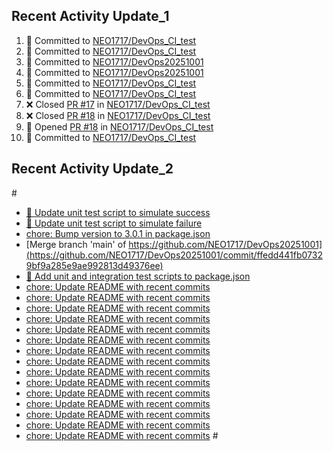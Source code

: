
## Recent Activity Update_1
<!--START_SECTION:activity-->
1. 🚀 Committed to [NEO1717/DevOps_CI_test](https://github.com/NEO1717/DevOps_CI_test/commit/e6cb1f3924f3d29b91729a201c0d6bb53167ab35)
2. 🚀 Committed to [NEO1717/DevOps_CI_test](https://github.com/NEO1717/DevOps_CI_test/commit/1da6cfb4cb7dc0636583570bebda1a1a2e841d82)
3. 🚀 Committed to [NEO1717/DevOps20251001](https://github.com/NEO1717/DevOps20251001/commit/ecfcd7b3964011e7da8091939dac85ae050256f6)
4. 🚀 Committed to [NEO1717/DevOps20251001](https://github.com/NEO1717/DevOps20251001/commit/91bd3f7591326b56d914ceee92b503324bda9186)
5. 🚀 Committed to [NEO1717/DevOps_CI_test](https://github.com/NEO1717/DevOps_CI_test/commit/b684abb359c5c2a64e51118be8bf354c1a1f06b9)
6. 🚀 Committed to [NEO1717/DevOps_CI_test](https://github.com/NEO1717/DevOps_CI_test/commit/0334e3a007abbbfb7891b6d603b066ac78f6a98c)
7. ❌ Closed [PR #17](https://github.com/NEO1717/DevOps_CI_test/pull/17) in [NEO1717/DevOps_CI_test](https://github.com/NEO1717/DevOps_CI_test)
8. ❌ Closed [PR #18](https://github.com/NEO1717/DevOps_CI_test/pull/18) in [NEO1717/DevOps_CI_test](https://github.com/NEO1717/DevOps_CI_test)
9. 🔀 Opened [PR #18](https://github.com/NEO1717/DevOps_CI_test/pull/18) in [NEO1717/DevOps_CI_test](https://github.com/NEO1717/DevOps_CI_test)
10. 🚀 Committed to [NEO1717/DevOps_CI_test](https://github.com/NEO1717/DevOps_CI_test/commit/5e441f38c7021c1f19bdb6ce99b5e94f7e132b28)
<!--END_SECTION:activity-->



## Recent Activity Update_2
#<!-- LATEST_COMMITS:START -->
- [🔧 Update unit test script to simulate success](https://github.com/NEO1717/DevOps20251001/commit/02eff6241141092a387e6bf43c84150190fc51b6)
- [🔧 Update unit test script to simulate failure](https://github.com/NEO1717/DevOps20251001/commit/b5d7a6ad182e9e73d4b217ec5476c50eed541cdb)
- [chore: Bump version to 3.0.1 in package.json](https://github.com/NEO1717/DevOps20251001/commit/228e08ee4a4b91f01d5db023c7058578a33e1952)
- [Merge branch &#39;main&#39; of https://github.com/NEO1717/DevOps20251001](https://github.com/NEO1717/DevOps20251001/commit/ffedd441fb07329bf9a285e9ae992813d49376ee)
- [🔧 Add unit and integration test scripts to package.json](https://github.com/NEO1717/DevOps20251001/commit/21b7d1f0e2e04e79475c9674b9a12f70a1da9e98)
- [chore: Update README with recent commits](https://github.com/NEO1717/DevOps20251001/commit/8dac3a746898b7255bab5978a8d04fcccc0cfab2)
- [chore: Update README with recent commits](https://github.com/NEO1717/DevOps20251001/commit/dd402973e59ae84388d070bc183dba3ebd7aea41)
- [chore: Update README with recent commits](https://github.com/NEO1717/DevOps20251001/commit/df22a4e073bffee5afcfdb40c413d65d5326ed88)
- [chore: Update README with recent commits](https://github.com/NEO1717/DevOps20251001/commit/09f8d12f61b0c1987ee9f9c90353335ab7b99d75)
- [chore: Update README with recent commits](https://github.com/NEO1717/DevOps20251001/commit/a00818d2203ffbf66bccbbf93e3fe8ace8c85bf5)
- [chore: Update README with recent commits](https://github.com/NEO1717/DevOps20251001/commit/593843ee59881b46e6e0029c8c932dd0296f3f7e)
- [chore: Update README with recent commits](https://github.com/NEO1717/DevOps20251001/commit/e704c882fb73adc192e8569c59c391060964c62e)
- [chore: Update README with recent commits](https://github.com/NEO1717/DevOps20251001/commit/2b1de143126f4180cc47dbc44c6b93d39f21bd48)
- [chore: Update README with recent commits](https://github.com/NEO1717/DevOps20251001/commit/a73f1eb8ad8954bf401c3a69d2bb9c718a4ffb38)
- [chore: Update README with recent commits](https://github.com/NEO1717/DevOps20251001/commit/a5b865702bc4a3f3d4ff9f8463408b4b4a8c0fdd)
- [chore: Update README with recent commits](https://github.com/NEO1717/DevOps20251001/commit/c3f8265931d096561c82fd89b425ae2e2cadf3ef)
- [chore: Update README with recent commits](https://github.com/NEO1717/DevOps20251001/commit/e1ba6a5000c31098a5c56fd7ccfdd59bf87d869e)
- [chore: Update README with recent commits](https://github.com/NEO1717/DevOps20251001/commit/ab74637c6f8ba76b852dacd6edb7c7239341f271)
- [chore: Update README with recent commits](https://github.com/NEO1717/DevOps20251001/commit/1505b3f22e19dcd022e792fb4402e7a2c8a83bd2)
- [chore: Update README with recent commits](https://github.com/NEO1717/DevOps20251001/commit/28599db514fd307d6f93509f9aad835a4d775d0e)
#<!-- LATEST_COMMITS:END -->



